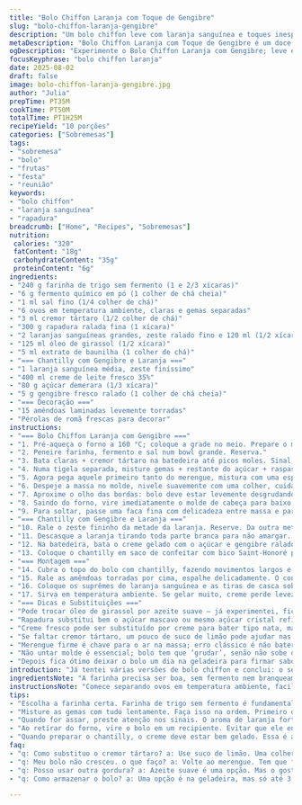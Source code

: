 ```yaml
---
title: "Bolo Chiffon Laranja com Toque de Gengibre"
slug: "bolo-chiffon-laranja-gengibre"
description: "Um bolo chiffon leve com laranja sanguínea e toques inesperados de gengibre e óleo de girassol. A massa ganha volume com merengue firme, equilibrado pela doçura da rapadura ao invés de cassonada. Chantilly de laranja fresco com raspas finas e suprêmes completam, decorado com amêndoas e sementes de romã. O segredo? Tempo e atenção aos sinais visuais e sensoriais para não passar do ponto nem perder a textura aerada."
metaDescription: "Bolo Chiffon Laranja com Toque de Gengibre é um doce leve e surpreendente."
ogDescription: "Experimente o Bolo Chiffon Laranja com Gengibre; leve e com um toque especial."
focusKeyphrase: "bolo chiffon laranja"
date: 2025-08-02
draft: false
image: bolo-chiffon-laranja-gengibre.jpg
author: "Julia"
prepTime: PT35M
cookTime: PT50M
totalTime: PT1H25M
recipeYield: "10 porções"
categories: ["Sobremesas"]
tags:
- "sobremesa"
- "bolo"
- "frutas"
- "festa"
- "reunião"
keywords:
- "bolo chiffon"
- "laranja sanguínea"
- "rapadura"
breadcrumb: ["Home", "Recipes", "Sobremesas"]
nutrition: 
 calories: "320"
 fatContent: "18g"
 carbohydrateContent: "35g"
 proteinContent: "6g"
ingredients:
- "240 g farinha de trigo sem fermento (1 e 2/3 xícaras)"
- "6 g fermento químico em pó (1 colher de chá cheia)"
- "1 ml sal fino (1/4 colher de chá)"
- "6 ovos em temperatura ambiente, claras e gemas separadas"
- "3 ml cremor tártaro (1/2 colher de chá)"
- "300 g rapadura ralada fina (1 xícara)"
- "2 laranjas sanguíneas grandes, zeste ralado fino e 120 ml (1/2 xícara) do suco espremido"
- "125 ml óleo de girassol (1/2 xícara)"
- "5 ml extrato de baunilha (1 colher de chá)"
- "=== Chantilly com Gengibre e Laranja ==="
- "1 laranja sanguínea média, zeste finíssimo"
- "400 ml creme de leite fresco 35%"
- "80 g açúcar demerara (1/3 xícara)"
- "5 g gengibre fresco ralado (1 colher de chá cheia)"
- "=== Decoração ==="
- "15 amêndoas laminadas levemente torradas"
- "Pérolas de romã frescas para decorar"
instructions:
- "=== Bolo Chiffon Laranja com Gengibre ==="
- "1. Pré-aqueça o forno a 160 °C; coloque a grade no meio. Prepare o molde de anjo sem untar. Massa delicada não gosta de ‘coladinho’."
- "2. Peneire farinha, fermento e sal num bowl grande. Reserva."
- "3. Bata claras + cremor tártaro na batedeira até picos moles. Sinal clássico: muda o brilho e começa a grudar nas pás; aí, coloque metade da rapadura aos poucos. Continue até merengue firme, tá? Se passar vira ‘eda’, aquele de esfarelar fácil. Reserve."
- "4. Numa tigela separada, misture gemas + restante do açúcar + raspas + suco das laranjas + óleo + baunilha. Vá devagar, sem pressa; tudo na ordem certa pra garantir umidade sem pesar. Incorpore os secos delicadamente com fouet, só até sumir o pó."
- "5. Agora pega aquele primeiro tanto do merengue, mistura com uma espátula com calma pra soltar a massa (faz ela mais leve). Depois, com fouet ou outro batedor manual, incorpora o restante com dobras firmes, sem bater. Se bater muito, perde o ar e vira bolo de concreto."
- "6. Despeje a massa no molde, nivele suavemente com uma colher, cuidado, não bata no balcão. Leve ao forno. Reconheça o ponto pelo aroma: cheiro de laranja intensa + gengibre fresca no ar. Teste do palito: insira e tire; se sair com migalhinhas, tá quase."
- "7. Aproxime o olho das bordas: bolo deve estar levemente desgrudando, o centro ainda macio, mas não mole. Cozinha 50 minutos, mais ou menos; forno varia demais. Não abra antes dos 40 minutos pra evitar murchar."
- "8. Saindo do forno, vire imediatamente o molde de cabeça para baixo sobre uma grade ou garrafa — isso evita que o bolo encolha. Esfrie por 2h30 a 3h. Se não esfriar bem, vai grudar e estraga a demoldagem."
- "9. Para soltar, passe uma faca fina com delicadeza entre massa e parede; atenção para não rasgar. Retire com cuidado e deixe descansar até hora do recheio."
- "=== Chantilly com Gengibre e Laranja ==="
- "10. Rale o zeste fininho da metade da laranja. Reserve. Da outra metade, faça tiras maiores de casca com descascador para decoração."
- "11. Descasque a laranja tirando toda parte branca para não amargar. Corte em suprêmes (gomos limpos). Reserve os gomos e as cascas longas separadamente."
- "12. Na batedeira, bata o creme gelado com o açúcar e gengibre ralado, na velocidade média, até formar picos firmes mas não secos. Cuidado para não bater demais — aí vira manteiga e perdeu o ponto. Incorpore o zeste fininho no final, misturando com uma espátula."
- "13. Coloque o chantilly em saco de confeitar com bico Saint-Honoré pra conseguir aquela textura marcante na cobertura."
- "=== Montagem ==="
- "14. Cubra o topo do bolo com chantilly, fazendo movimentos largos e irregulares, quase um ‘vai e vem’. Isso cria volume e textura — nada de alisar demais, fica sem vida. Os buracos e picos mostram frescor."
- "15. Rale as amêndoas torradas por cima, espalhe delicadamente. O contraste crocante vai funcionar como extra na mordida."
- "16. Coloque os suprêmes de laranja sanguínea e as tiras de casca sobre o chantilly, de forma desordenada, natural. Finalize com pérolas de romã como toques de cor e sabor azedinho no fundo."
- "17. Sirva em temperatura ambiente. Se gelar muito, creme perde leveza; se quente, canta demais o açúcar no paladar."
- "=== Dicas e Substituições ==="
- "Pode trocar óleo de girassol por azeite suave — já experimentei, fica interessante com cheiro de fruta verde, mas nada de exagerar, senão vira confusão no paladar."
- "Rapadura substitui bem o açúcar mascavo ou mesmo açúcar cristal refinado para mais profundidade aromática."
- "Creme fresco pode ser substituído por creme para bater tipo nata, mas o resultado será menos aerado; sempre usar cremes gelados para bater melhor."
- "Se faltar cremor tártaro, um pouco de suco de limão pode ajudar nas claras, mas controla a quantidade para não interferir no sabor."
- "Merengue firme é chave para o ar na massa; erro clássico é não bater bem ou bater demais, desanda tudo."
- "Não untar molde é essencial; bolo tem que ‘grudar’, senão não sobe direito."
- "Depois fica ótimo deixar o bolo um dia na geladeira para firmar sabores antes de montar; só cuidado para o chantilly não endurecer demais, vai perder a cremosidade."
introduction: "Já tentei várias versões de bolo chiffon e conclui: o segredo não é só receita, mas saber ouvir a massa. O ar incorporado, o jeito de bater claras, o ponto do chantilly, essas nuances fazem toda diferença. O bolo de laranja sanguínea já tem peso aromático, mas junto com gengibre tudo ganha um burburinho na boca nocivo de tão bom. A rapadura traz um toque rústico, equilibrando todo o cítrico ácido e o dulçor sem ser enjoativo. Ideal para os dias que pedem algo leve, mas com personalidade. Aprendi que não adianta correr no forno nem enrolar com cobertura. Vai moderação em cada parte e respeito pelos tempos da natureza da massa. Esse bolo é um convite à calma e bons sabores que contam histórias."
ingredientsNote: "A farinha precisa ser boa, sem fermento nem branqueamento, porque o crescimento e textura dependem dela. Fermento é só um toque, o volume vem das claras batidas certo. Rapadura substitui açúcar mascavo e traz um caramelo menos processado, dá certo para quem quer versão mais saudável. Gengibre fresco ralado na hora tem sabor mais vibrante que o pó; cuidado, não exagere para não mascarar a laranja. O óleo de girassol é neutro, melhor que o canola para quem quer sabor bem limpo. Essas pequenas trocas conseguem mudar tudo, às vezes pra melhor, às vezes testando limites. Açúcar demerara no chantilly é mais delicado, evita aquele amargor do açúcar branco industrializado. O creme deve ser 35% ou mais de gordura para conseguir firmeza e estabilidade; gelado ajuda no desempenho da batedeira. Laranja sanguínea tem maior acidez e doçura natural, aproveite para brincar com a combinação de raspas e sucos frescos."
instructionsNote: "Comece separando ovos em temperatura ambiente, facilita o crescimento do merengue. Use cremor tártaro para estabilizar claras; se não tiver, um toque de limão é ok. Atenção ao bater merengue: quando ele muda o brilho e forma picos macios, é sinal de começar a adição de açúcar. Doce demais mata o volume, pouco açúcar mescla o ar e pode estragar textura. Ao juntar os ingredientes secos, use uma espátula ou fouet e incorpore devagar; misturar forte quebra o ar incorporado na clara e massa embolota. Ao incorporar o merengue na massa, a técnica correta é fazer dobras, sem bater ou mexer rápido. Isso mantém a leveza. Na hora de assar, o teste do palito deve ser interpretado também pelo visual e aroma da massa, que quase gruda e espalha cheiro cítrico intenso. Esquecer de virar o bolo ao sair do forno costuma ser erro fatal: a estrutura desaba e perde o ar incorporado. Por fim, o chantilly. Comece devagar para dissolver o açúcar, depois acelere para dar volume. Não perca o ponto: ruin não vira creme, vira manteiga. Decore com calma, cada detalhe traz texto e sabor extra ao conjunto. Molhos cítricos ou frutas azedas funcionam como contraste. Essa receita é mais para fazer com calma e atenção, pensar em cada etapa e não atropelar."
tips:
- "Escolha a farinha certa. Farinha de trigo sem fermento é fundamental. Não use branqueada. Isso muda crescimento e textura. Se puder, escolha uma fresca. Vão perceber a diferença no quanto o bolo cresce. Merengue precisa de clareza; bata as claras até ficarem firmes. Não exagere. Se bater demais, vai amargar tudo. O foco está na leveza."
- "Misture as gemas com tudo lentamente. Faça isso na ordem. Primeiro os secos. Depois, adicione os líquidos. Essa parte é crucial. A massa precisa ficar umedecida. Mas não pesada. Se você atrapalhar isso, o resultado final não vai ser satisfatório. Não deixe grumos. Tem que ficar homogêneo e leve. O merengue vai dar volume."
- "Quando for assar, preste atenção nos sinais. O aroma de laranja forte começará a invadir o ambiente. E o tempo é tudo. Não abra o forno antes dos 40 minutos. Se não, o murchar é certo. O truque é usar um palito. Ele sai com migalhinhas? Não está pronto. Mas sair com massa? É um desastre na certa."
- "Ao retirar do forno, vire o bolo em um recipiente. Evitar que ele encolha é primeira regra. Coloque um copo sobre a grade e invertê-lo. Essa técnica já me salvou de algumas desgraças. O resfriamento é vital. Deixe até 3 horas. Um erro aqui pode estragar a demoldagem. Passe uma faca para soltar; melhor assim."
- "Quando preparar o chantilly, o creme deve estar bem gelado. Essa é a chave. O açúcar demerara ajuda a evitar amargor. Bata na velocidade média. Não esqueça de ir devagar. Depois acelere um pouco. Não bata demais. O creme vira manteiga, e isso não está na receita. Rale as laranjas com cuidado para evitar amargor."
faq:
- "q: Como substituo o cremor tártaro? a: Use suco de limão. Uma colher faz a diferença. Cuidado, não exagera. Uma pitada é suficiente. Ajuda muito a clarear as claras. Não pode faltar."
- "q: Meu bolo não cresceu. o que faço? a: Volte ao merengue. Tem que ficar bem batido. Às vezes, erros na farinha acontecem. Trocar por muito fermento entorta tudo. Se não tá certo, tudo desanda."
- "q: Posso usar outra gordura? a: Azeite suave é uma opção. Mas o gosto muda. O girassol é neutro. Fazer testes é essencial. Cada gordura muda sabor."
- "q: Como armazenar o bolo? a: Uma opção é na geladeira, mas só até 3 dias. Não deixe muito, o chantilly espessa. Outra é cobrir com filme no armário. Isso ajuda a manter frescor."

---
```


